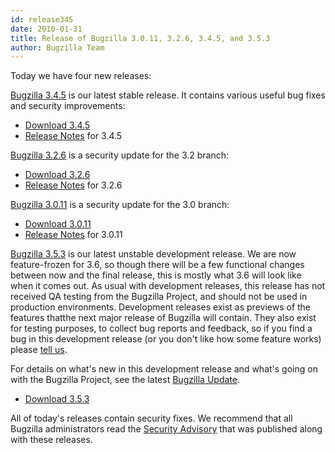 ```yaml
---
id: release345
date: 2010-01-31
title: Release of Bugzilla 3.0.11, 3.2.6, 3.4.5, and 3.5.3
author: Bugzilla Team
---
```


Today we have four new releases:

[Bugzilla 3.4.5](/releases/3.4.5/) is our latest stable release. It contains various useful bug fixes and security improvements:

*   [Download 3.4.5](/download/#v34)
*   [Release Notes](/releases/3.4.5/) for 3.4.5

[Bugzilla 3.2.6](/releases/3.2.6/) is a security update for the 3.2 branch:

*   [Download 3.2.6](/download/#v32)
*   [Release Notes](/releases/3.2.6/) for 3.2.6

[Bugzilla 3.0.11](/releases/3.0.11/) is a security update for the 3.0 branch:

*   [Download 3.0.11](/download/#v30)
*   [Release Notes](/releases/3.0.11/) for 3.0.11

[Bugzilla 3.5.3](/releases/3.6/) is our latest unstable development release. We are now feature-frozen for 3.6, so though there will be a few functional changes between now and the final release, this is mostly what 3.6 will look like when it comes out. As usual with development releases, this release has not received QA testing from the Bugzilla Project, and should not be used in production environments. Development releases exist as previews of the features thatthe next major release of Bugzilla will contain. They also exist for testing purposes, to collect bug reports and feedback, so if you find a bug in this development release (or you don't like how some feature works) please [tell us](/developers/reporting_bugs.html).

For details on what's new in this development release and what's going on with the Bugzilla Project, see the latest [Bugzilla Update](https://bugzillaupdate.wordpress.com/2010/02/01/release-3-4-5).

*   [Download 3.5.3](/download/#v36)

All of today's releases contain security fixes. We recommend that all Bugzilla administrators read the [Security Advisory](/security/3.0.10/) that was published along with these releases.

